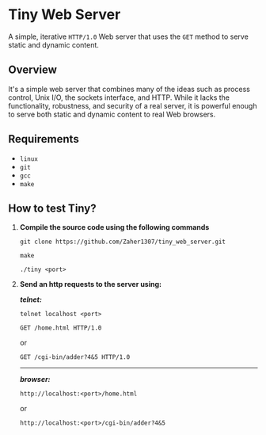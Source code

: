 Tiny Web Server<a name="TOP"></a>
===================
A simple, iterative ```HTTP/1.0``` Web server that uses the ```GET``` method to serve static
and dynamic content.

## Overview
It's a simple web server that combines many of the ideas such as process 
control, Unix I/O, the sockets interface, and HTTP. While it lacks the 
functionality, robustness, and security of a real server, it is powerful enough 
to serve both static and dynamic content to real Web browsers.

## Requirements
- ```linux```
- ```git```
- ```gcc```
- ```make```

## How to test Tiny?
1) **Compile the source code using the following commands**
    ```
    git clone https://github.com/Zaher1307/tiny_web_server.git
    ```
    ```
    make
    ```
    ```
    ./tiny <port>   
    ```

2) **Send an http requests to the server using:**

    ***telnet:***
    
    ```
    telnet localhost <port>
    ```
    ```
    GET /home.html HTTP/1.0
    ```
    or
    ```
    GET /cgi-bin/adder?4&5 HTTP/1.0
    ```
    ***
    ***browser:***
    ```
    http://localhost:<port>/home.html 
    ```
    or 
    ```
    http://localhost:<port>/cgi-bin/adder?4&5
    ```

